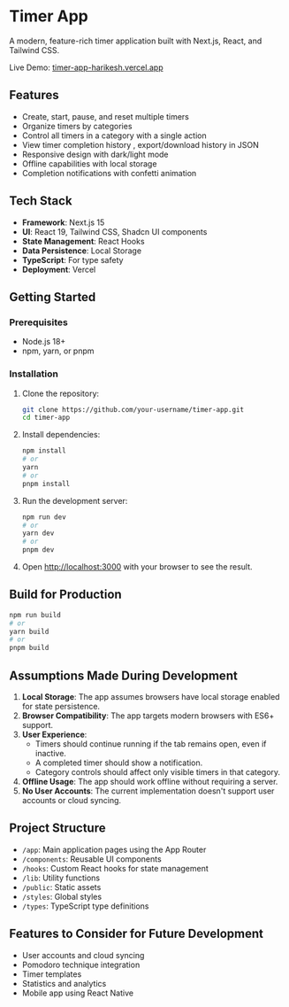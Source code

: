 # Timer App

A modern, feature-rich timer application built with Next.js, React, and Tailwind CSS.

Live Demo: [timer-app-harikesh.vercel.app](https://timer-app-harikesh.vercel.app)

## Features

- Create, start, pause, and reset multiple timers
- Organize timers by categories
- Control all timers in a category with a single action
- View timer completion history , export/download history in JSON
- Responsive design with dark/light mode
- Offline capabilities with local storage
- Completion notifications with confetti animation

## Tech Stack

- **Framework**: Next.js 15
- **UI**: React 19, Tailwind CSS, Shadcn UI components
- **State Management**: React Hooks
- **Data Persistence**: Local Storage
- **TypeScript**: For type safety
- **Deployment**: Vercel

## Getting Started

### Prerequisites

- Node.js 18+ 
- npm, yarn, or pnpm

### Installation

1. Clone the repository:
   ```bash
   git clone https://github.com/your-username/timer-app.git
   cd timer-app
   ```

2. Install dependencies:
   ```bash
   npm install
   # or
   yarn
   # or
   pnpm install
   ```

3. Run the development server:
   ```bash
   npm run dev
   # or
   yarn dev
   # or
   pnpm dev
   ```

4. Open [http://localhost:3000](http://localhost:3000) with your browser to see the result.

## Build for Production

```bash
npm run build
# or
yarn build
# or
pnpm build
```

## Assumptions Made During Development

1. **Local Storage**: The app assumes browsers have local storage enabled for state persistence.
2. **Browser Compatibility**: The app targets modern browsers with ES6+ support.
3. **User Experience**: 
   - Timers should continue running if the tab remains open, even if inactive.
   - A completed timer should show a notification.
   - Category controls should affect only visible timers in that category.
4. **Offline Usage**: The app should work offline without requiring a server.
5. **No User Accounts**: The current implementation doesn't support user accounts or cloud syncing.

## Project Structure

- `/app`: Main application pages using the App Router
- `/components`: Reusable UI components
- `/hooks`: Custom React hooks for state management
- `/lib`: Utility functions
- `/public`: Static assets
- `/styles`: Global styles
- `/types`: TypeScript type definitions

## Features to Consider for Future Development

- User accounts and cloud syncing
- Pomodoro technique integration
- Timer templates
- Statistics and analytics
- Mobile app using React Native 
